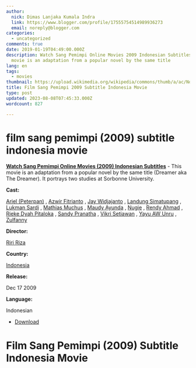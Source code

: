 ```yaml
---
author:
  nick: Dimas Lanjaka Kumala Indra
  link: https://www.blogger.com/profile/17555754514989936273
  email: noreply@blogger.com
categories:
  - uncategorized
comments: true
date: 2019-01-19T04:49:00.000Z
description: Watch Sang Pemimpi Online Movies 2009 Indonesian Subtitles - This
  movie is an adaptation from a popular novel by the same title
lang: en
tags:
  - movies
thumbnail: https://upload.wikimedia.org/wikipedia/commons/thumb/a/ac/No_image_available.svg/2048px-No_image_available.svg.png
title: Film Sang Pemimpi 2009 Subtitle Indonesia Movie
type: post
updated: 2023-08-08T07:45:33.000Z
wordcount: 827

---
```


film sang pemimpi (2009) subtitle indonesia movie
=================================================

**[Watch Sang Pemimpi Online Movies (2009) Indonesian Subtitles](http://webmanajemen.com/search/?q=sang%20pemimpi%202009)** - This movie is an adaptation from a popular novel by the same title (Dreamer aka The Dreamer). It portrays two studies at Sorbonne University.

**Cast:**

[Ariel (Peterpan)](http://webmanajemen.com/search/?q=cast%20ariel%20peterpan) , [Azwir Fitrianto](http://webmanajemen.com/search/?q=cast%20azwir%20fitrianto) , [Jay Widjajanto](http://webmanajemen.com/search/?q=cast%20jay%20widjajanto) , [Landung Simatupang](http://webmanajemen.com/search/?q=cast%20landung%20simatupang) , [Lukman Sardi](http://webmanajemen.com/search/?q=cast%20lukman%20sardi) , [Mathias Muchus](http://webmanajemen.com/search/?q=cast%20mathias%20muchus) , [Maudy Ayunda](http://webmanajemen.com/search/?q=cast%20maudy%20ayunda) , [Nugie](http://webmanajemen.com/search/?q=cast%20nugie) , [Rendy Ahmad](http://webmanajemen.com/search/?q=cast%20rendy%20ahmad) , [Rieke Dyah Pitaloka](http://webmanajemen.com/search/?q=cast%20rieke%20dyah%20pitaloka) , [Sandy Pranatha](http://webmanajemen.com/search/?q=cast%20sandy%20pranatha) , [Vikri Setiawan](http://webmanajemen.com/search/?q=cast%20vikri%20setiawan) , [Yayu AW Unru](http://webmanajemen.com/search/?q=cast%20yayu%20a%20w%20unru) , [Zulfanny](http://webmanajemen.com/search/?q=cast%20zulfanny)

**Director:**

[Riri Riza](http://webmanajemen.com/search/?q=director%20riri%20riza)

**Country:**

[Indonesia](http://webmanajemen.com/search/?q=country%20indonesia)

**Release:**

Dec 17 2009

**Language:**

Indonesian

*   [](https://www.webmanajemen.com/page/safelink.html?url=aHR0cDovL2xpbmtzaHJpbmsubmV0LzdpNjVmRA== "Download link 1 The Dreamer (2009)")[Download](https://www.webmanajemen.com/page/safelink.html?url=aHR0cDovL2xpbmtzaHJpbmsubmV0LzdpNjVmRA== "Download link 1 The Dreamer (2009)")

Film Sang Pemimpi (2009) Subtitle Indonesia Movie
=================================================